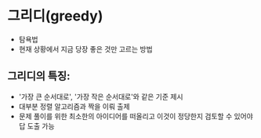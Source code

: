 # 그리디(greedy)

- 탐욕법
- 현재 상황에서 지금 당장 좋은 것만 고르는 방법

## 그리디의 특징:

- '가장 큰 순서대로', '가장 작은 순서대로'와 같은 기준 제시
- 대부분 정렬 알고리즘과 짝을 이뤄 출제
- 문제 풀이를 위한 최소한의 아이디어를 떠올리고 이것이 정당한지 검토할 수 있어야 답 도출 가능

